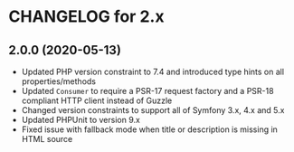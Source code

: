 # CHANGELOG for 2.x

## 2.0.0 (2020-05-13)

* Updated PHP version constraint to 7.4 and introduced type hints on all properties/methods
* Updated `Consumer` to require a PSR-17 request factory and a PSR-18 compliant HTTP client instead of Guzzle
* Changed version constraints to support all of Symfony 3.x, 4.x and 5.x
* Updated PHPUnit to version 9.x
* Fixed issue with fallback mode when title or description is missing in HTML source
